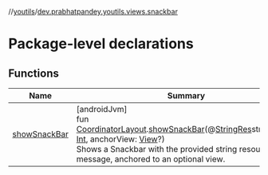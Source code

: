 //[youtils](../../index.md)/[dev.prabhatpandey.youtils.views.snackbar](index.md)

# Package-level declarations

## Functions

| Name | Summary |
|---|---|
| [showSnackBar](show-snack-bar.md) | [androidJvm]<br>fun [CoordinatorLayout](https://developer.android.com/reference/kotlin/androidx/coordinatorlayout/widget/CoordinatorLayout.html).[showSnackBar](show-snack-bar.md)(@[StringRes](https://developer.android.com/reference/kotlin/androidx/annotation/StringRes.html)stringResId: [Int](https://kotlinlang.org/api/latest/jvm/stdlib/kotlin/-int/index.html), anchorView: [View](https://developer.android.com/reference/kotlin/android/view/View.html)?)<br>Shows a Snackbar with the provided string resource as a message, anchored to an optional view. |
